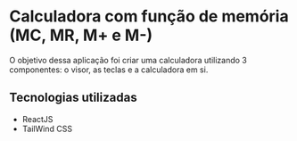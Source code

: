 # Calculadora com função de memória (MC, MR, M+ e M-)

O objetivo dessa aplicação foi criar uma calculadora utilizando 3 componentes: o visor, as teclas e a calculadora em si.

## Tecnologias utilizadas

* ReactJS
* TailWind CSS